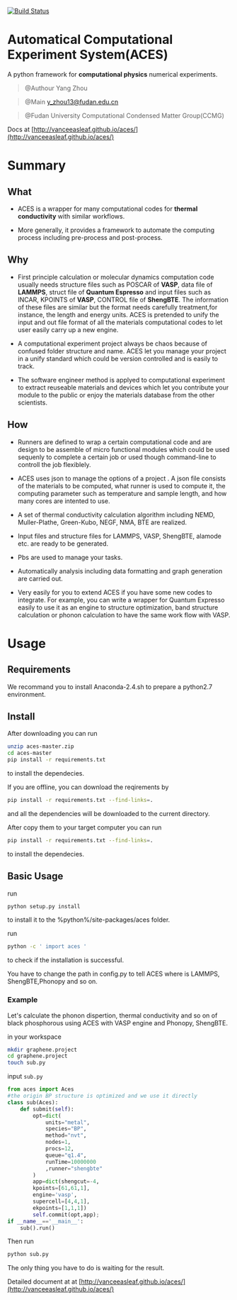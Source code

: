 [![Build Status](https://travis-ci.org/vanceeasleaf/aces.svg?branch=master)](https://travis-ci.org/vanceeasleaf/aces)

# Automatical Computational Experiment System(ACES)

A python framework for **computational physics** numerical experiments.

> @Authour Yang Zhou

> @Main  y_zhou13@fudan.edu.cn

> @Fudan University Computational Condensed Matter Group(CCMG)

Docs at [http://vanceeasleaf.github.io/aces/](http://vanceeasleaf.github.io/aces/)

# Summary

## What

- ACES is a wrapper for many computational codes for **thermal conductivity** with similar workflows.

- More generally, it provides a framework to automate the computing process including pre-process and post-process.

## Why

- First principle calculation or molecular dynamics computation code usually needs structure files such as POSCAR of **VASP**,  data file of **LAMMPS**, struct file of **Quantum Espresso** and  input files such as INCAR, KPOINTS of **VASP**, CONTROL file of **ShengBTE**. The information of these files are similar but the format needs carefully treatment,for instance, the length and energy units. ACES is pretended to unify the input and out file format of all the materials computational codes to let user easily carry up a new engine.

- A computational experiment project always be chaos because of confused folder structure and name. ACES let you manage your project in a unify standard which could be version controlled and is easily to track.

- The software engineer method is applyed to computational experiment to extract reuseable materials and devices which let you contribute your module to the public or enjoy the materials database from the other scientists.

## How

- Runners are defined to wrap a certain computational code and are design to be assemble of micro functional modules which could be used sequenly to complete a certain job or used though command-line to controll the job flexiblely.

- ACES uses json to manage the options of a project . A json file consists of the materials to be computed, what runner is used to compute it, the computing parameter such as temperature and sample length, and how many cores are intented to use.

- A set of thermal conductivity calculation algorithm including NEMD, Muller-Plathe, Green-Kubo, NEGF, NMA, BTE are realized.  

- Input files and structure files for LAMMPS, VASP, ShengBTE, alamode etc. are ready to be generated.

- Pbs are used to manage your tasks. 

- Automatically analysis including data formatting and graph generation are carried out.

- Very easily for you to extend ACES if you have some new codes to integrate. For example, you can write a wrapper for Quantum Expresso easily to use it as an engine to structure optimization, band structure calculation or phonon calculation to have the same work flow with VASP.


# Usage

## Requirements

We recommand you to install Anaconda-2.4.sh to prepare a python2.7 environment.

## Install 

After downloading you can run 

``` bash
unzip aces-master.zip 
cd aces-master
pip install -r requirements.txt
```
to install the dependecies.


If you are offline, you can download the reqirements by 

``` bash 
pip install -r requirements.txt --find-links=.
```
and all the dependencies will be downloaded to the current directory. 

After copy them to your target computer you can run 
``` bash 
pip install -r requirements.txt --find-links=.
```
to install the dependecies.

## Basic Usage

run 
``` bash
python setup.py install
```
to install it to the %python%/site-packages/aces folder.

run 
``` bash
python -c ' import aces '
``` 
to check if the installation is successful.

You have to change the path in config.py to tell ACES where is LAMMPS, ShengBTE,Phonopy and so on.

### Example 
Let's calculate the phonon dispertion, thermal conductivity and so on of black phosphorous using ACES with VASP engine and Phonopy, ShengBTE. 

in your workspace 

``` bash 
mkdir graphene.project 
cd graphene.project 
touch sub.py
```

input `sub.py`

``` python
from aces import Aces
#the origin BP structure is optimized and we use it directly
class sub(Aces):
	def submit(self):
		opt=dict(
			units="metal",
			species="BP",
			method="nvt",
			nodes=1,
			procs=12,
			queue="q1.4",
			runTime=10000000
			,runner="shengbte"
		)
		app=dict(shengcut=-4,
		kpoints=[61,61,1],
		engine='vasp',
		supercell=[4,4,1],
		ekpoints=[1,1,1])
		self.commit(opt,app);
if __name__=='__main__':
	sub().run()
```

Then run 
``` bash 
python sub.py
``` 
The only thing you have to do is waiting for the result.

Detailed document at at [http://vanceeasleaf.github.io/aces/](http://vanceeasleaf.github.io/aces/)
